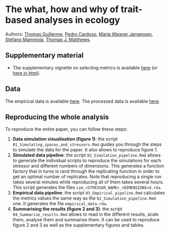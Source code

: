 # The what, how and why of trait-based analyses in ecology

Authors: [Thomas Guillerme](https://github.com/TGuillerme), [Pedro Cardoso](https://github.com/cardosopmb), [Maria Wagner Jørgensen](https://github.com/MariaWagnerJ), [Stefano Mammola](https://github.com/StefanoMammola), [Thomas J. Matthews](https://github.com/txm676).

<!-- This repository contains all the code and data used in [this paper](preprint). -->

<!-- [![DOI](zenodo)](zenodo) -->

## Supplementary material

 * The supplementary vignette on selecting metrics is available [here](https://github.com/TGuillerme/eco_metrics_simulations/blob/master/Analysis/Choosing_metrics_vignette.Rmd) (or [here in html](https://githubraw.com/TGuillerme/eco_metrics_simulations/master/Analysis/Choosing_metrics_vignette.html)).

## Data

The empirical data is available [here](https://github.com/TGuillerme/eco_metrics_simulations/tree/master/Data/Raw).
The processed data is available [here](https://github.com/TGuillerme/eco_metrics_simulations/tree/master/Data/Processed).

## Reproducing the whole analysis

To reproduce the entire paper, you can follow these steps:

 1. **Data simulation visualisation (figure 1)**: the script `01_Simulating_spaces_and_stressors.Rmd` guides you through the steps to simulate the data for the paper. It also allows to reproduce figure 1.
 2. **Simulated data pipeline**: the script `02_Simulation_pipeline.Rmd` allows to generate the individual scripts to reproduce the simulations for each stressor and different numbers of dimensions. This generates a function factory that in turns is rand through the replicating function in order to get an optimal number of replicates. Note that reproducing a single run takes several minutes while reproducing all of them takes several hours. This script generates the files `sim_<STRESSOR_NAME>_<DIMENSIONS>d.rda`.
 3. **Empirical data pipeline**: the script `03_Empirical_pipeline.Rmd` calculates the metrics values the same way as the `02_Simulation_pipeline.Rmd` one. It generates the file `empirical_data.rda`.
 4. **Summarising the results (figure 2 and 3)**: the script `04_Summarise_results.Rmd` allows to read in the different results, scale them, analyse them and summarise them. It can be used to reproduce figure 2 and 3 as well as the supplementary figures and tables.


<!-- ## Citing this work -->

<!-- To cite the paper, please use: -->
 <!-- * Preprint -->

<!-- To cite this repository, please use:
 * Zenodo
 -->
